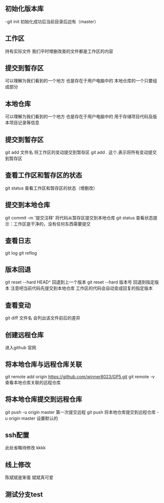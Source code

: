 ## 初始化版本库
-git init 
初始化成功后当前目录后边有（master）

## 工作区
持有实际文件
我们平时增删改查的文件都是工作区的内容

## 提交到暂存区
可以理解为我们看到的一个地方
也是存在于用户电脑中的
本地仓库的一个只要组成部分

## 本地仓库
可以理解为我们看到的一个地方
也是存在于用户电脑中的
用于存储项目代码及版本项目记录等信息

## 提交到暂存区
git add 文件名
将工作区的变动提交到暂存区
git add .   这个.表示将所有变动提交到暂存区

## 查看工作区和暂存区的状态
git status
查看工作区和暂存区的状态（增删改）

## 提交到本地仓库
git commit -m '提交注释'
将代码从暂存区提交到本地仓库
git status 查看状态提示：工作区是干净的，没有任何东西需要提交

## 查看日志
git log 
git reflog

## 版本回退
git reset --hard HEAD^ 回退到上一个版本
git reset --hard 版本号 回退到指定版本
注意吧当前代码先提交到本地仓库
工作区的代码会自动变成回复的指定版本

## 查看变动
git diff 文件名
会列出该文件前后的差异

## 创建远程仓库
进入github 官网


## 将本地仓库与远程仓库关联
git remote add origin https://github.com/winner8023/GP5.git
git remote -v 查看本地仓库关联的远程仓库

## 将本地仓库提交到远程仓库
git push -u origin master 第一次提交远程
git push 将本地仓库提交到远程仓库
-u origin master 设置默认的  

## ssh配置
此处省略待修改
kkkk

## 线上修改
陈斌斌是笨蛋
斌斌真可爱


## 测试分支test